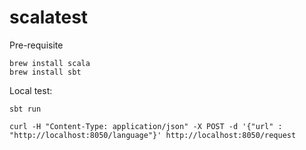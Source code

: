 # scalatest

Pre-requisite

	brew install scala
	brew install sbt

Local test: 

	sbt run
	
	curl -H "Content-Type: application/json" -X POST -d '{"url" : "http://localhost:8050/language"}' http://localhost:8050/request

